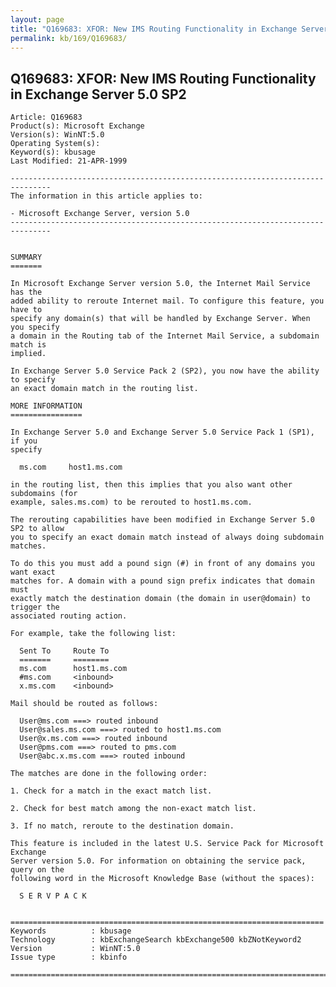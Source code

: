 ```yaml
---
layout: page
title: "Q169683: XFOR: New IMS Routing Functionality in Exchange Server 5.0 SP2"
permalink: kb/169/Q169683/
---
```


## Q169683: XFOR: New IMS Routing Functionality in Exchange Server 5.0 SP2

	Article: Q169683
	Product(s): Microsoft Exchange
	Version(s): WinNT:5.0
	Operating System(s): 
	Keyword(s): kbusage
	Last Modified: 21-APR-1999
	
	-------------------------------------------------------------------------------
	The information in this article applies to:
	
	- Microsoft Exchange Server, version 5.0 
	-------------------------------------------------------------------------------
	
	
	SUMMARY
	=======
	
	In Microsoft Exchange Server version 5.0, the Internet Mail Service has the
	added ability to reroute Internet mail. To configure this feature, you have to
	specify any domain(s) that will be handled by Exchange Server. When you specify
	a domain in the Routing tab of the Internet Mail Service, a subdomain match is
	implied.
	
	In Exchange Server 5.0 Service Pack 2 (SP2), you now have the ability to specify
	an exact domain match in the routing list.
	
	MORE INFORMATION
	================
	
	In Exchange Server 5.0 and Exchange Server 5.0 Service Pack 1 (SP1), if you
	specify
	
	  ms.com     host1.ms.com
	
	in the routing list, then this implies that you also want other subdomains (for
	example, sales.ms.com) to be rerouted to host1.ms.com.
	
	The rerouting capabilities have been modified in Exchange Server 5.0 SP2 to allow
	you to specify an exact domain match instead of always doing subdomain matches.
	
	To do this you must add a pound sign (#) in front of any domains you want exact
	matches for. A domain with a pound sign prefix indicates that domain must
	exactly match the destination domain (the domain in user@domain) to trigger the
	associated routing action.
	
	For example, take the following list:
	
	  Sent To     Route To
	  =======     ========
	  ms.com      host1.ms.com
	  #ms.com     <inbound>
	  x.ms.com    <inbound>
	
	Mail should be routed as follows:
	
	  User@ms.com ===> routed inbound
	  User@sales.ms.com ===> routed to host1.ms.com
	  User@x.ms.com ===> routed inbound
	  User@pms.com ===> routed to pms.com
	  User@abc.x.ms.com ===> routed inbound
	
	The matches are done in the following order:
	
	1. Check for a match in the exact match list.
	
	2. Check for best match among the non-exact match list.
	
	3. If no match, reroute to the destination domain.
	
	This feature is included in the latest U.S. Service Pack for Microsoft Exchange
	Server version 5.0. For information on obtaining the service pack, query on the
	following word in the Microsoft Knowledge Base (without the spaces):
	
	  S E R V P A C K
	
	
	======================================================================
	Keywords          : kbusage 
	Technology        : kbExchangeSearch kbExchange500 kbZNotKeyword2
	Version           : WinNT:5.0
	Issue type        : kbinfo
	
	=============================================================================
	
